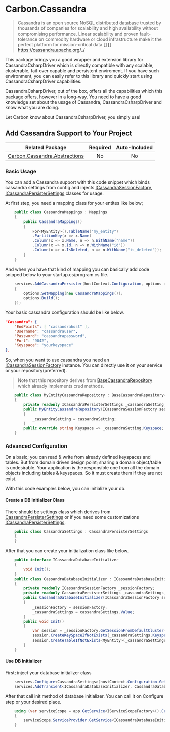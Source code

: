 # Carbon.Cassandra

> Cassandra is an open source NoSQL distributed database trusted by thousands of companies for scalability and high availability without compromising performance. Linear scalability and proven fault-tolerance on commodity hardware or cloud infrastructure make it the perfect platform for mission-critical data.[**]
[**] https://cassandra.apache.org/_/

This package brings you a good wrapper and extension library for CassandraCsharpDriver which is directly compatible with any scalable, clusterable, fail-over capable and persistent enviroment.
If you have such environment, you can easily refer to this library and quickly start using CassandraCsharpDriver capabilities.

CassandraCsharpDriver, out of the box, offers all the capabilities which this package offers, however in a long-way. You need to have a good knowledge set about the usage of Cassandra, CassandraCsharpDriver and know what you are doing.

Let Carbon know about CassandraCsharpDriver, you simply use!

## Add Cassandra Support to Your Project


| Related Package                                                                  | Required | Auto-Included |
|-----------------------------------------------------------------                 |:----:    |:----:         |
| [Carbon.Cassandra.Abstractions](../Carbon.Cassandra.Abstractions/README.md)      | No       | No            |

### Basic Usage

You can add a Cassandra support with this code snippet which binds cassandra settings from config and injects 
[ICassandraSessionFactory](https://github.com/kocdigital/Carbon/blob/master/Carbon.Cassandra.Abstractions/ICassandraSessionFactory.cs),
[ICassandraPersisterSettings](https://github.com/kocdigital/Carbon/blob/master/Carbon.Cassandra.Abstractions/ICassandraPersisterSettings.cs) classes for usage.

At first step, you need a mapping class for your entites like below;

```csharp
    public class CassandraMappings : Mappings
    {
        public CassandraMappings()
        {
            For<MyEntity>().TableName("my_entity")
            .PartitionKey(x => x.Name)
            .Column(x => x.Name, n => n.WithName("name"))
            .Column(x => x.Id, n => n.WithName("id"))
            .Column(x => x.IsDeleted, n => n.WithName("is_deleted"));            
        }
    }
```

And when you have that kind of mapping you can basically add code snipped below to your startup.cs/program.cs file.

```csharp
    services.AddCassandraPersister(hostContext.Configuration, options =>
    {
        options.SetMapping(new CassandraMappings());
        options.Build();
    });    
```

Your basic cassandra configuration should be like below.
```json
"Cassandra": {
    "EndPoints": [ "cassandrahost" ],
    "Username": "cassandrauser",
    "Password": "cassandrapassword",
    "Port": "9042",
    "Keyspace": "yourkeyspace"
},
```

So, when you want to use cassandra you need an [ICassandraSessionFactory](https://github.com/kocdigital/Carbon/blob/master/Carbon.Cassandra.Abstractions/ICassandraSessionFactory.cs) instance. 
You can directly use it on your service or your repository(preferred).

> Note that this repository derives from [BaseCassandraRepository<T>](https://github.com/kocdigital/Carbon/blob/master/Carbon.Cassandra/BaseCassandraRepository.cs) which already implements crud methods.
```csharp
    public class MyEntityCassandraRepository : BaseCassandraRepository<MyEntity>
    {
        private readonly ICassandraPersisterSettings _cassandraSetting;
        public MyEntityCassandraRepository(ICassandraSessionFactory sessionFactory, ICassandraPersisterSettings cassandraSetting) : base(sessionFactory)
        {
            _cassandraSetting = cassandraSetting;
        }
        public override string Keyspace => _cassandraSetting.Keyspace;
    }
```

### Advanced Configuration

On a basic; you can read & write from already defined keyspaces and tables. But from domain driven design point; sharing a domain object/table is undesirable. 
Your application is the responsible one from all the domain objects including tables & keyspaces. So it must create them if they are not exist.

With this code examples below, you can initialize your db.

#### Create a DB Initializer Class

There should be settings class which derives from [CassandraPersisterSettings](https://github.com/kocdigital/Carbon/blob/master/Carbon.Cassandra/CassandraPersisterSettings.cs) 
or if you need some customizations [ICassandraPersisterSettings](https://github.com/kocdigital/Carbon/blob/master/Carbon.Cassandra.Abstractions/ICassandraPersisterSettings.cs).

```csharp
    public class CassandraSettings : CassandraPersisterSettings
    {
    }
```

After that you can create your initialization class like below.

```csharp
    public interface ICassandraDatabaseInitializer
    {
        void Init();
    }
    public class CassandraDatabaseInitializer : ICassandraDatabaseInitializer
    {
        private readonly ICassandraSessionFactory _sessionFactory;
        private readonly CassandraPersisterSettings _cassandraSettings;
        public CassandraDatabaseInitializer(ICassandraSessionFactory sessionFactory, IOptions<CassandraSettings> cassandraSettings)
        {
            _sessionFactory = sessionFactory;
            _cassandraSettings = cassandraSettings.Value;
        }
        public void Init()
        {
            var session = _sessionFactory.GetSessionFromDefaultCluster();
            session.CreateKeySpaceIfNotExists(_cassandraSettings.Keyspace);
            session.CreateTableIfNotExists<MyEntity>(_cassandraSettings.Keyspace);
        }
    }
```

#### Use DB Initializer

First; inject your database initializer class

```csharp
    services.Configure<CassandraSettings>(hostContext.Configuration.GetSection("Cassandra"));
    services.AddTransient<ICassandraDatabaseInitializer, CassandraDatabaseInitializer>();
```

After that call init method of database initializer. You can call it on Configure step or your desired place.

```csharp
    using (var serviceScope = app.GetService<IServiceScopeFactory>().CreateScope())
    {
        serviceScope.ServiceProvider.GetService<ICassandraDatabaseInitializer>().Init();
    }
```